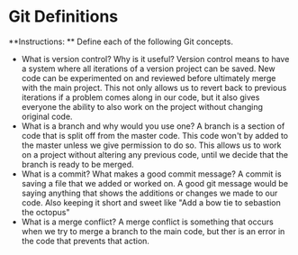 # Git Definitions

**Instructions: ** Define each of the following Git concepts.

* What is version control?  Why is it useful?
Version control means to have a system where all iterations of a version project can be saved. New code can be experimented on and reviewed before ultimately merge with the main project. This not only allows us to revert back to previous iterations if a problem comes along in our code, but it also gives everyone the ability to also work on the project without changing original code.
* What is a branch and why would you use one?
A branch is a section of code that is split off from the master code. This code won't by added to the master unless we give permission to do so. This allows us to work on a project without altering any previous code, until we decide that the branch is ready to be merged.
* What is a commit? What makes a good commit message?
A commit is saving a file that we added or worked on. A good git message would be saying anything that shows the additions or changes we made to our code. Also keeping it short and sweet like "Add a bow tie to sebastion the octopus"
* What is a merge conflict?
A merge conflict is something that occurs when we try to merge a branch to the main code, but ther is an error in the code that prevents that action.